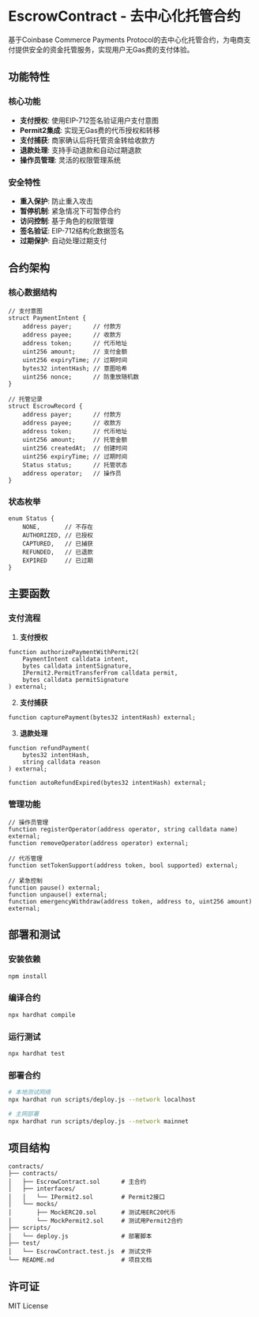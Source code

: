 # EscrowContract - 去中心化托管合约

基于Coinbase Commerce Payments Protocol的去中心化托管合约，为电商支付提供安全的资金托管服务，实现用户无Gas费的支付体验。

## 功能特性

### 核心功能
- **支付授权**: 使用EIP-712签名验证用户支付意图
- **Permit2集成**: 实现无Gas费的代币授权和转移
- **支付捕获**: 商家确认后将托管资金转给收款方
- **退款处理**: 支持手动退款和自动过期退款
- **操作员管理**: 灵活的权限管理系统

### 安全特性
- **重入保护**: 防止重入攻击
- **暂停机制**: 紧急情况下可暂停合约
- **访问控制**: 基于角色的权限管理
- **签名验证**: EIP-712结构化数据签名
- **过期保护**: 自动处理过期支付

## 合约架构

### 核心数据结构

```solidity
// 支付意图
struct PaymentIntent {
    address payer;      // 付款方
    address payee;      // 收款方
    address token;      // 代币地址
    uint256 amount;     // 支付金额
    uint256 expiryTime; // 过期时间
    bytes32 intentHash; // 意图哈希
    uint256 nonce;      // 防重放随机数
}

// 托管记录
struct EscrowRecord {
    address payer;      // 付款方
    address payee;      // 收款方
    address token;      // 代币地址
    uint256 amount;     // 托管金额
    uint256 createdAt;  // 创建时间
    uint256 expiryTime; // 过期时间
    Status status;      // 托管状态
    address operator;   // 操作员
}
```

### 状态枚举

```solidity
enum Status {
    NONE,       // 不存在
    AUTHORIZED, // 已授权
    CAPTURED,   // 已捕获
    REFUNDED,   // 已退款
    EXPIRED     // 已过期
}
```

## 主要函数

### 支付流程

1. **支付授权**
```solidity
function authorizePaymentWithPermit2(
    PaymentIntent calldata intent,
    bytes calldata intentSignature,
    IPermit2.PermitTransferFrom calldata permit,
    bytes calldata permitSignature
) external;
```

2. **支付捕获**
```solidity
function capturePayment(bytes32 intentHash) external;
```

3. **退款处理**
```solidity
function refundPayment(
    bytes32 intentHash,
    string calldata reason
) external;

function autoRefundExpired(bytes32 intentHash) external;
```

### 管理功能

```solidity
// 操作员管理
function registerOperator(address operator, string calldata name) external;
function removeOperator(address operator) external;

// 代币管理
function setTokenSupport(address token, bool supported) external;

// 紧急控制
function pause() external;
function unpause() external;
function emergencyWithdraw(address token, address to, uint256 amount) external;
```

## 部署和测试

### 安装依赖

```bash
npm install
```

### 编译合约

```bash
npx hardhat compile
```

### 运行测试

```bash
npx hardhat test
```

### 部署合约

```bash
# 本地测试网络
npx hardhat run scripts/deploy.js --network localhost

# 主网部署
npx hardhat run scripts/deploy.js --network mainnet
```

## 项目结构

```
contracts/
├── contracts/
│   ├── EscrowContract.sol      # 主合约
│   ├── interfaces/
│   │   └── IPermit2.sol        # Permit2接口
│   └── mocks/
│       ├── MockERC20.sol       # 测试用ERC20代币
│       └── MockPermit2.sol     # 测试用Permit2合约
├── scripts/
│   └── deploy.js               # 部署脚本
├── test/
│   └── EscrowContract.test.js  # 测试文件
└── README.md                   # 项目文档
```

## 许可证

MIT License
